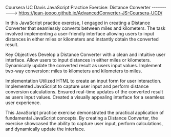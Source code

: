 Coursera UC Davis JavaScript Practice Exercise: Distance Converter ----------> https://jean-joooo.github.io/AdvancedConverter-JS-Coursera-UCD/ 

In this JavaScript practice exercise, I engaged in creating a Distance Converter that seamlessly converts between miles and kilometers. The task involved implementing a user-friendly interface allowing users to input distances in either miles or kilometers and instantly obtain the converted result.

Key Objectives
Develop a Distance Converter with a clean and intuitive user interface.
Allow users to input distances in either miles or kilometers.
Dynamically update the converted result as users input values.
Implement two-way conversion: miles to kilometers and kilometers to miles.

Implementation
Utilized HTML to create an input form for user interaction.
Implemented JavaScript to capture user input and perform distance conversion calculations.
Ensured real-time updates of the converted result as users input values.
Created a visually appealing interface for a seamless user experience.

This JavaScript practice exercise demonstrated the practical application of fundamental JavaScript concepts. By creating a Distance Converter, the exercise showcased the ability to capture user input, perform calculations, and dynamically update the interface.

